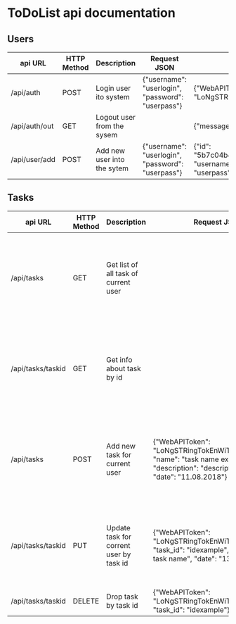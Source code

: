 # ToDoList api documentation

## Users
| api URL | HTTP Method | Description | Request JSON | Response JSON |
| ------ | ------ | ------ | ------ | ------ |
| /api/auth | POST | Login user ito system | {"username": "userlogin", "password": "userpass"} | {"WebAPIToken": "LoNgSTRingTokEnWiTHusErseSSiOn"} |
| /api/auth/out | GET | Logout user from the sysem | | {"message": "User logged out"} |
| /api/user/add | POST | Add new user into the sytem | {"username": "userlogin", "password": "userpass"} | {"id": "5b7c04b448da35000bfa6930", "username": "userlogin", "password": "userpass"} |

## Tasks
| api URL | HTTP Method | Description | Request JSON | Response JSON |
| ------ | ------ | ------ | ------ | ------ |
| /api/tasks | GET | Get list of all task of current user | | [{"name": "task name example", "description": "description for task", "task_id": "idexample", "date": "11.08.2018"}] |
| /api/tasks/taskid | GET | Get info about task by id | | {"name": "task name example", "description": "description for task", "task_id": "idexample", "date": "11.08.2018"} |
| /api/tasks | POST | Add new task for current user | {"WebAPIToken": "LoNgSTRingTokEnWiTHusErseSSiOn", "name": "task name example", "description": "description for task", "date": "11.08.2018"} | {"name": "task name example", "description": "description for task", "task_id": "idexample", "date": "11.08.2018"} |
| /api/tasks/taskid | PUT | Update task for corrent user by task id | {"WebAPIToken": "LoNgSTRingTokEnWiTHusErseSSiOn", "task_id": "idexample","name": "new task name", "date": "13.08.2018"} | {"name": "new task name", "description": "description for task", "task_id": "idexample", "date": "13.08.2018"} |
| /api/tasks/taskid | DELETE | Drop task by task id | {"WebAPIToken": "LoNgSTRingTokEnWiTHusErseSSiOn", "task_id": "idexample"} | {"message": "task was deleted"} |